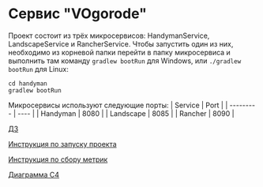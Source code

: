 # Сервис "VOgorode"

Проект состоит из трёх микросервисов: HandymanService, LandscapeService и RancherService.
Чтобы запустить один из них, необходимо из корневой папки перейти в папку микросервиса и выполнить там команду ```gradlew bootRun``` для Windows, или ```./gradlew bootRun``` для Linux:
```
cd handyman
gradlew bootRun
```
Микросервисы используют следующие порты:
| Service   | Port |
| --------- | ---- |
| Handyman  | 8080 |
| Landscape | 8085 |
| Rancher   | 8090 |


[ДЗ](/docs)

[Инструкция по запуску проекта](dev/README.md)

[Инструкция по сбору метрик](dev/METRICS.md)

[Диаграмма C4](c4/context.md)